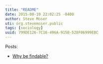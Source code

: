 ```yaml
---
title: "README"
date: 2015-08-10 22:02:25 -0400
author: Steve Moser
uti: org.stevemoser.public
tags: [sociology]
uuid: 799DE126-7C16-496A-915B-528F06999EBC
---
```


Posts:

- [Why be findable?](why-be-findable.md)